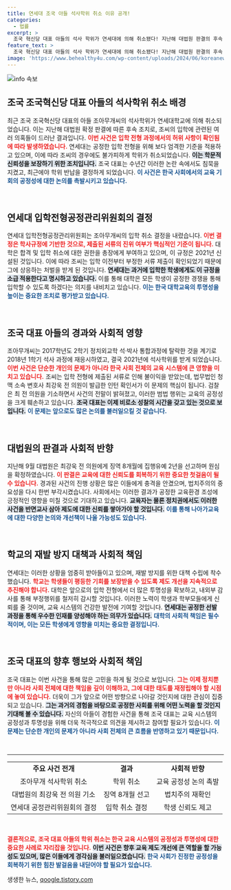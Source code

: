 ```yaml
---
title: 연세대 조국 아들 석사학위 취소 이유 공개!
categories:
  - 법률
excerpt: >
  조국 혁신당 대표 아들의 석사 학위가 연세대에 의해 취소됐다! 지난해 대법원 판결의 후속 조치로, 허위 서류 제출이 문제의 핵심. 이제 조 대표는 어떠한 반응을 보일까? 클릭해서 더 자세한 내용을 확인해보세요!
feature_text: >
  조국 혁신당 대표 아들의 석사 학위가 연세대에 의해 취소됐다! 지난해 대법원 판결의 후속 조치로, 허위 서류 제출이 문제의 핵심. 이제 조 대표는 어떠한 반응을 보일까? 클릭해서 더 자세한 내용을 확인해보세요!
image: 'https://www.behealthy4u.com/wp-content/uploads/2024/06/koreanews.jpg'
---
```


<p><img src="https://www.behealthy4u.com/wp-content/uploads/2024/06/koreanews.jpg" alt="info 속보" /></p>

<h2 data-ke-size="size26">조국 조국혁신당 대표 아들의 석사학위 취소 배경</h2>

<p data-ke-size="size16">최근 조국 조국혁신당 대표의 아들 조아무개씨의 석사학위가 연세대학교에 의해 취소되었습니다. 이는 지난해 대법원 확정 판결에 따른 후속 조치로, 조씨의 입학에 관련된 여러 의혹들이 드러난 결과입니다. <b><span style="color: #ee2323;">이번 사건은 입학 전형 과정에서의 허위 사항이 확인됨에 따라 발생하였습니다.</span></b> 연세대는 공정한 입학 전형을 위해 보다 엄격한 기준을 적용하고 있으며, 이에 따라 조씨의 경우에도 불가피하게 학위가 취소되었습니다. <b><span style="background-color: #21538527;">이는 학문적 신뢰성을 보장하기 위한 조치입니다.</span></b> 조국 대표는 수년간 이러한 논란 속에서도 침묵을 지켰고, 최근에야 학위 반납을 결정하게 되었습니다. <b><span style="color: #1a5490;">이 사건은 한국 사회에서의 교육 기회의 공정성에 대한 논의를 촉발시키고 있습니다.</span></b></p>

<p data-ke-size="size16">&nbsp;</p>

<h2 data-ke-size="size26">연세대 입학전형공정관리위원회의 결정</h2>

<p data-ke-size="size16">연세대 입학전형공정관리위원회는 조아무개씨의 입학 취소 결정을 내렸습니다. <b><span style="color: #ee2323;">이번 결정은 학사규정에 기반한 것으로, 제출된 서류의 진위 여부가 핵심적인 기준이 됩니다.</span></b> 대학은 합격 및 입학 취소에 대한 권한을 총장에게 부여하고 있으며, 이 규정은 2021년 신설된 것입니다. 이에 따라 조씨는 입학 이전부터 부정한 서류 제출이 확인되었기 때문에 그에 상응하는 처벌을 받게 된 것입니다. <b><span style="background-color: #21538527;">연세대는 과거에 입학한 학생에게도 이 규정을 소급 적용한다고 명시하고 있습니다.</span></b> 이를 통해 대학은 모든 학생이 공정한 경쟁을 통해 입학할 수 있도록 하겠다는 의지를 내비치고 있습니다. <b><span style="color: #1a5490;">이는 한국 대학교육의 투명성을 높이는 중요한 조치로 평가받고 있습니다.</span></b></p>

<p data-ke-size="size16">&nbsp;</p>

<h2 data-ke-size="size26">조국 대표 아들의 경과와 사회적 영향</h2>

<p data-ke-size="size16">조아무개씨는 2017학년도 2학기 정치외교학 석·박사 통합과정에 탈락한 것을 계기로 2018년 1학기 석사 과정에 재응시하였고, 결국 2021년에 석사학위를 받게 되었습니다. <b><span style="color: #ee2323;">이번 사건은 단순한 개인의 문제가 아니라 한국 사회 전체의 교육 시스템에 큰 영향을 미치고 있습니다.</span></b> 조씨는 입학 전형에 제출된 서류로 인해 불이익을 받았는데, 법무법인 청맥 소속 변호사 최강욱 전 의원이 발급한 인턴 확인서가 이 문제의 핵심이 됩니다. 검찰은 최 전 의원을 기소하면서 사건의 전말이 밝혀졌고, 이러한 범법 행위는 교육의 공정성을 크게 훼손하고 있습니다. <b><span style="background-color: #21538527;">조국 대표는 이제 비로소 성찰의 시간을 갖고 있는 것으로 보입니다.</span></b> <b><span style="color: #1a5490;">이 문제는 앞으로도 많은 논의를 불러일으킬 것 같습니다.</span></b></p>

<p data-ke-size="size16">&nbsp;</p>

<h2 data-ke-size="size26">대법원의 판결과 사회적 반향</h2>

<p data-ke-size="size16">지난해 9월 대법원은 최강욱 전 의원에게 징역 8개월에 집행유예 2년을 선고하며 원심을 확정하였습니다. <b><span style="color: #ee2323;">이 판결은 교육에 대한 신뢰도를 회복하기 위한 중요한 첫걸음이 될 수 있습니다.</span></b> 경과된 사건의 진행 상황은 많은 이들에게 충격을 안겼으며, 법치주의의 중요성을 다시 한번 부각시켰습니다. 사회에서는 이러한 결과가 공정한 교육환경 조성에 긍정적인 영향을 미칠 것으로 기대하고 있습니다. <b><span style="background-color: #21538527;">교육자는 물론 정치권에서도 이러한 사건을 반면교사 삼아 제도에 대한 신뢰를 쌓아가야 할 것입니다.</span></b> <b><span style="color: #1a5490;">이를 통해 나아가교육에 대한 다양한 논의와 개선책이 나올 가능성도 있습니다.</span></b></p>

<p data-ke-size="size16">&nbsp;</p>

<h2 data-ke-size="size26">학교의 재발 방지 대책과 사회적 책임</h2>

<p data-ke-size="size16">연세대는 이러한 상황을 엄중히 받아들이고 있으며, 재발 방지를 위한 대책 수립에 착수했습니다. <b><span style="color: #ee2323;">학교는 학생들이 평등한 기회를 보장받을 수 있도록 제도 개선을 지속적으로 추진해야 합니다.</span></b> 대학은 앞으로의 입학 전형에서 더 많은 투명성을 확보하고, 내외부 감사를 통해 부정행위를 철저히 감시할 것입니다. 이러한 노력이 학생과 학부모들에게 신뢰를 줄 것이며, 교육 시스템의 건강한 발전에 기여할 것입니다. <b><span style="background-color: #21538527;">연세대는 공정한 선발 과정을 통해 우수한 인재를 양성해야 하는 의무가 있습니다.</span></b> <b><span style="color: #1a5490;">대학의 사회적 책임은 필수적이며, 이는 모든 학생에게 영향을 미치는 중요한 결정입니다.</span></b></p>

<p data-ke-size="size16">&nbsp;</p>

<h2 data-ke-size="size26">조국 대표의 향후 행보와 사회적 책임</h2>

<p data-ke-size="size16">조국 대표는 이번 사건을 통해 많은 고민을 하게 될 것으로 보입니다. <b><span style="color: #ee2323;">그는 이제 정치뿐만 아니라 사회 전체에 대한 책임을 깊이 이해하고, 그에 대한 태도를 재정립해야 할 시점에 놓여 있습니다.</span></b> 더욱이 그가 앞으로 어떤 방향으로 나아갈 것인지에 대한 관심이 집중되고 있습니다. <b><span style="background-color: #21538527;">그는 과거의 경험을 바탕으로 공정한 사회를 위해 어떤 노력을 할 것인지 기대해 볼 수 있습니다.</span></b> 자신의 아들이 경험한 사건을 통해 조국 대표는 교육 시스템의 공정성과 투명성을 위해 더욱 적극적으로 의견을 제시하고 참여할 필요가 있습니다. <b><span style="color: #1a5490;">이 문제는 단순한 개인의 문제가 아니라 사회 전체의 큰 흐름을 반영하고 있기 때문입니다.</span></b></p>

<p data-ke-size="size16">&nbsp;</p>

<hr/>

<table style="border-collapse: collapse; width: 100%;">
<tr>
<td style="text-align: center; height: 17px;"><b>주요 사건 전개</b></td>
<td style="text-align: center; height: 17px;"><b>결과</b></td>
<td style="text-align: center; height: 17px;"><b>사회적 반향</b></td>
</tr>
<tr>
<td style="text-align: center; height: 17px;">조아무개 석사학위 취소</td>
<td style="text-align: center; height: 17px;">학위 취소</td>
<td style="text-align: center; height: 17px;">교육 공정성 논의 촉발</td>
</tr>
<tr>
<td style="text-align: center; height: 17px;">대법원의 최강욱 전 의원 기소</td>
<td style="text-align: center; height: 17px;">징역 8개월 선고</td>
<td style="text-align: center; height: 17px;">법치주의 재확인</td>
</tr>
<tr>
<td style="text-align: center; height: 17px;">연세대 공정관리위원회의 결정</td>
<td style="text-align: center; height: 17px;">입학 취소 결정</td>
<td style="text-align: center; height: 17px;">학생 신뢰도 제고</td>
</tr>
</table>

<p data-ke-size="size16">&nbsp;</p> 

<p><b><span style="color: #ee2323;">결론적으로, 조국 대표 아들의 학위 취소는 <b>한국 교육 시스템</b>의 공정성과 투명성에 대한 중요한 사례로 자리잡을 것입니다.</span></b> <b><span style="background-color: #21538527;">이번 사건은 향후 교육 제도 개선에 큰 역할을 할 가능성도 있으며, 많은 이들에게 경각심을 불러일으켰습니다.</span></b> <b><span style="color: #1a5490;">한국 사회가 진정한 공정성을 회복하기 위한 힘찬 발걸음을 내딛어야 할 필요가 있습니다.</span></b></p>
생생한 뉴스, <a href="https://qoogle.tistory.com" rel="dofollow">qoogle.tistory.com</a>



